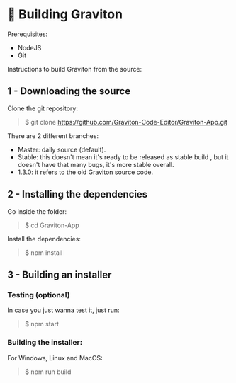 # 🦾 Building Graviton

Prerequisites:
- NodeJS 
- Git

Instructions to build Graviton from the source:

## 1 - Downloading the source

Clone the git repository:
> $ git clone https://github.com/Graviton-Code-Editor/Graviton-App.git

There are 2 different branches:
* Master: daily source (default).
* Stable: this doesn't mean it's ready to be released as stable build , but it doesn't have that many bugs, it's more stable overall.
* 1.3.0: it refers to the old Graviton source code.

## 2 - Installing the dependencies

Go inside the folder:
> $ cd Graviton-App

Install the dependencies:
> $ npm install

## 3 - Building an installer 

### Testing (optional)

In case you just wanna test it, just run:
> $ npm start

### Building the installer:

For Windows, Linux and MacOS:
> $ npm run build 
